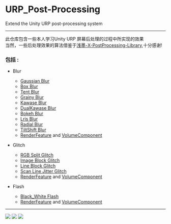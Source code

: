 # URP_Post-Processing
Extend the Unity URP post-processing system

---
此仓库包含一些本人学习Unity URP 屏幕后处理的过程中所实现的效果<br>
当然，一些后处理效果的算法借鉴于[浅墨-X-PostProcessing-Library](https://github.com/QianMo/X-PostProcessing-Library),十分感谢!<br>

### 包括 :
+ Blur
	+ [Gaussian Blur](https://github.com/NiKuliCat/URP_Post-Processing/blob/4f4023e698ac9cad10eae3f51ae933cedebdb908/Assets/Shader/Post-process/Blur/GaussianBlur.shader)
	+ [Box Blur](https://github.com/NiKuliCat/URP_Post-Processing/blob/0f0d46f4e9809324e54103c5fbf10644ad4ba695/Assets/Shader/Post-process/Blur/BoxBlur.shader)
	+ [Tent Blur](https://github.com/NiKuliCat/URP_Post-Processing/blob/0f0d46f4e9809324e54103c5fbf10644ad4ba695/Assets/Shader/Post-process/Blur/TentBlur.shader)
	+ [Grainy Blur](https://github.com/NiKuliCat/URP_Post-Processing/blob/0f0d46f4e9809324e54103c5fbf10644ad4ba695/Assets/Shader/Post-process/Blur/GrainyBlur.shader)
	+ [Kawase Blur](https://github.com/NiKuliCat/URP_Post-Processing/blob/0f0d46f4e9809324e54103c5fbf10644ad4ba695/Assets/Shader/Post-process/Blur/KawaseBlur.shader)
	+ [DualKawase Blur](https://github.com/NiKuliCat/URP_Post-Processing/blob/0f0d46f4e9809324e54103c5fbf10644ad4ba695/Assets/Shader/Post-process/Blur/DualKawaseBlur.shader)
	+ [Bokeh Blur](https://github.com/NiKuliCat/URP_Post-Processing/blob/0f0d46f4e9809324e54103c5fbf10644ad4ba695/Assets/Shader/Post-process/Blur/BokehBlur.shader)
	+ [Lris Blur](https://github.com/NiKuliCat/URP_Post-Processing/blob/0f0d46f4e9809324e54103c5fbf10644ad4ba695/Assets/Shader/Post-process/Blur/LrisBlur.shader)
	+ [Radial Blur](https://github.com/NiKuliCat/URP_Post-Processing/blob/0f0d46f4e9809324e54103c5fbf10644ad4ba695/Assets/Shader/Post-process/Blur/RadialBlur.shader)
	+ [TiltShift Blur](https://github.com/NiKuliCat/URP_Post-Processing/blob/0f0d46f4e9809324e54103c5fbf10644ad4ba695/Assets/Shader/Post-process/Blur/TiltShiftBlur.shader)
	+ [RenderFeature](https://github.com/NiKuliCat/URP_Post-Processing/blob/0f0d46f4e9809324e54103c5fbf10644ad4ba695/Assets/Scripts/RenderFeature/BlurRenderFeature.cs) and [VolumeComponent](https://github.com/NiKuliCat/URP_Post-Processing/blob/0f0d46f4e9809324e54103c5fbf10644ad4ba695/Assets/Scripts/Post-processVolume/Blur.cs)

+ Glitch
	+ [RGB Split Glitch](https://github.com/NiKuliCat/URP_Post-Processing/blob/d7b71c13a9ff2a4bf2234b7821c157da26226c21/Assets/Shader/Post-process/Glitch/RGBSplitGlitch.shader)
	+ [Image Block Glitch](https://github.com/NiKuliCat/URP_Post-Processing/blob/d7b71c13a9ff2a4bf2234b7821c157da26226c21/Assets/Shader/Post-process/Glitch/ImageBlockGlitch.shader)
	+ [Line Block Glitch](https://github.com/NiKuliCat/URP_Post-Processing/blob/d7b71c13a9ff2a4bf2234b7821c157da26226c21/Assets/Shader/Post-process/Glitch/LineBlockGlitch.shader)
	+ [Scan Line Jitter Glitch](https://github.com/NiKuliCat/URP_Post-Processing/blob/d7b71c13a9ff2a4bf2234b7821c157da26226c21/Assets/Shader/Post-process/Glitch/ScanLineJitterGlitch.shader)
	+ [RenderFeature](https://github.com/NiKuliCat/URP_Post-Processing/tree/main/Assets/Scripts/Post-processVolume/Glitch) and [VolumeComponent](https://github.com/NiKuliCat/URP_Post-Processing/tree/main/Assets/Scripts/Post-processVolume/Glitch)

+ Flash
	+ [Black_White Flash](https://github.com/NiKuliCat/URP_Post-Processing/blob/d7b71c13a9ff2a4bf2234b7821c157da26226c21/Assets/Shader/Post-process/Black_WhiteFlash/BlackwhiteFlash.shader)
	+ [RenderFeature](https://github.com/NiKuliCat/URP_Post-Processing/blob/d7b71c13a9ff2a4bf2234b7821c157da26226c21/Assets/Scripts/RenderFeature/Black_WhiteFlash/BlackWhiteFlash.cs) and [VolumeComponent](https://github.com/NiKuliCat/URP_Post-Processing/blob/d7b71c13a9ff2a4bf2234b7821c157da26226c21/Assets/Scripts/Post-processVolume/Black_WhiteFlash/Black_WhiteFlashVolume.cs)


---
![](https://github.com/NiKuliCat/Accessory_Blog/blob/fc5ecacfe669ab9c50be62db1417b730e816207e/URP_Post-Processing/GriaryBlur.png)
![](https://github.com/NiKuliCat/Accessory_Blog/blob/9d184943998e33a40e3a558b1f93fac69c30c4ad/URP_Post-Processing/ImageBlockGlitch.png)
![](https://github.com/NiKuliCat/Accessory_Blog/blob/9d184943998e33a40e3a558b1f93fac69c30c4ad/URP_Post-Processing/flash.png)



